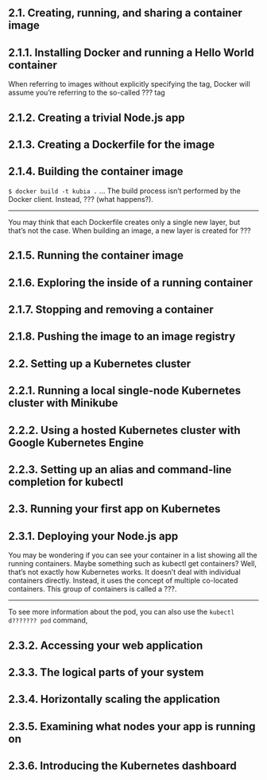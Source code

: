 ## 2.1. Creating, running, and sharing a container image

## 2.1.1. Installing Docker and running a Hello World container

When referring to images without explicitly specifying the tag, Docker will assume you’re referring to the so-called ??? tag

## 2.1.2. Creating a trivial Node.js app

## 2.1.3. Creating a Dockerfile for the image

## 2.1.4. Building the container image

`$ docker build -t kubia .` ... The build process  isn’t performed by the Docker client. Instead, ??? (what happens?).

***

You may think that each Dockerfile creates only a single new layer, but that’s not the case. When building an image, a new layer is created for ???

## 2.1.5. Running the container image

## 2.1.6. Exploring the inside of a running container

## 2.1.7. Stopping and removing a container

## 2.1.8. Pushing the image to an image registry

## 2.2. Setting up a Kubernetes cluster

## 2.2.1. Running a local single-node Kubernetes cluster with Minikube

## 2.2.2. Using a hosted Kubernetes cluster with Google Kubernetes Engine

## 2.2.3. Setting up an alias and command-line completion for kubectl

## 2.3. Running your first app on Kubernetes

## 2.3.1. Deploying your Node.js app

You may be wondering if you can see your container in a list showing all the running containers. Maybe something such as kubectl get containers? Well, that’s not exactly how Kubernetes works. It doesn’t deal with individual containers directly. Instead, it uses the concept of multiple co-located containers. This group of containers is called a ???.

***

To see more information about the pod, you can also use the `kubectl d??????? pod` command,

## 2.3.2. Accessing your web application

## 2.3.3. The logical parts of your system

## 2.3.4. Horizontally scaling the application

## 2.3.5. Examining what nodes your app is running on

## 2.3.6. Introducing the Kubernetes dashboard
